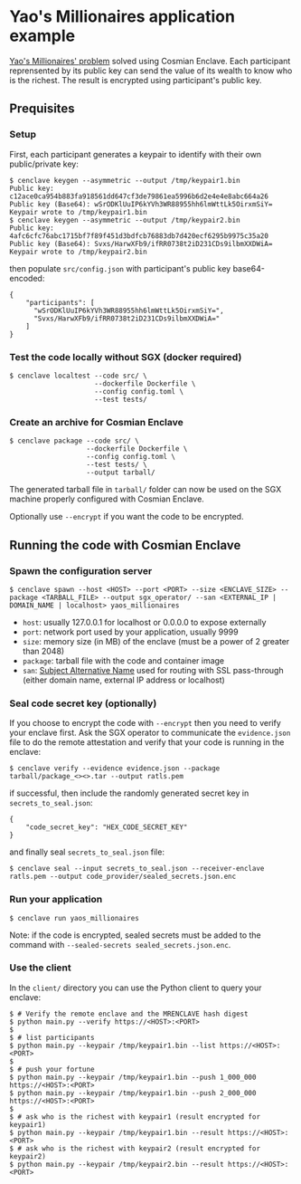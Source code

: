 # Yao's Millionaires application example

[Yao's Millionaires' problem](https://en.wikipedia.org/wiki/Yao%27s_Millionaires%27_problem) solved using Cosmian Enclave.
Each participant reprensented by its public key can send the value of its wealth to know who is the richest.
The result is encrypted using participant's public key.

## Prequisites

### Setup

First, each participant generates a keypair to identify with their own public/private key:

```console
$ cenclave keygen --asymmetric --output /tmp/keypair1.bin
Public key: c12ace0ca954b883fa918561dd647cf3de79861ea5996b6d2e4e4e8abc664a26
Public key (Base64): wSrODKlUuIP6kYVh3WR88955hh6lmWttLk5OirxmSiY=
Keypair wrote to /tmp/keypair1.bin
$ cenclave keygen --asymmetric --output /tmp/keypair2.bin
Public key: 4afc6cfc76abc1715bf7f89f451d3bdfcb76883db7d420ecf6295b9975c35a20
Public key (Base64): Svxs/HarwXFb9/ifRR0738t2iD231CDs9ilbmXXDWiA=
Keypair wrote to /tmp/keypair2.bin
```

then populate `src/config.json` with participant's public key base64-encoded:

```console
{
    "participants": [
      "wSrODKlUuIP6kYVh3WR88955hh6lmWttLk5OirxmSiY=",
      "Svxs/HarwXFb9/ifRR0738t2iD231CDs9ilbmXXDWiA="
    ]
}
```

### Test the code locally without SGX (docker required)

```console
$ cenclave localtest --code src/ \
                     --dockerfile Dockerfile \
                     --config config.toml \
                     --test tests/
```

### Create an archive for Cosmian Enclave

```console
$ cenclave package --code src/ \
                   --dockerfile Dockerfile \
                   --config config.toml \
                   --test tests/ \
                   --output tarball/
```

The generated tarball file in `tarball/` folder can now be used on the SGX machine properly configured with Cosmian Enclave.

Optionally use `--encrypt` if you want the code to be encrypted.

## Running the code with Cosmian Enclave

### Spawn the configuration server

```console
$ cenclave spawn --host <HOST> --port <PORT> --size <ENCLAVE_SIZE> --package <TARBALL_FILE> --output sgx_operator/ --san <EXTERNAL_IP | DOMAIN_NAME | localhost> yaos_millionaires
```

- `host`: usually 127.0.0.1 for localhost or 0.0.0.0 to expose externally
- `port`: network port used by your application, usually 9999
- `size`: memory size (in MB) of the enclave (must be a power of 2 greater than 2048)
- `package`: tarball file with the code and container image
- `san`: [Subject Alternative Name](https://en.wikipedia.org/wiki/Public_key_certificate#Subject_Alternative_Name_certificate) used for routing with SSL pass-through (either domain name, external IP address or localhost)

### Seal code secret key (optionally)

If you choose to encrypt the code with `--encrypt` then you need to verify your enclave first.
Ask the SGX operator to communicate the `evidence.json` file to do the remote attestation and verify that your code is running in the enclave:

```console
$ cenclave verify --evidence evidence.json --package tarball/package_<><>.tar --output ratls.pem
```

if successful, then include the randomly generated secret key in `secrets_to_seal.json`:

```text
{
    "code_secret_key": "HEX_CODE_SECRET_KEY"
}
```

and finally seal `secrets_to_seal.json` file:

```console
$ cenclave seal --input secrets_to_seal.json --receiver-enclave ratls.pem --output code_provider/sealed_secrets.json.enc
```

### Run your application

```console
$ cenclave run yaos_millionaires
```

Note: if the code is encrypted, sealed secrets must be added to the command with `--sealed-secrets sealed_secrets.json.enc`.

### Use the client

In the `client/` directory you can use the Python client to query your enclave:

```console
$ # Verify the remote enclave and the MRENCLAVE hash digest
$ python main.py --verify https://<HOST>:<PORT>
$
$ # list participants
$ python main.py --keypair /tmp/keypair1.bin --list https://<HOST>:<PORT>
$
$ # push your fortune
$ python main.py --keypair /tmp/keypair1.bin --push 1_000_000 https://<HOST>:<PORT>
$ python main.py --keypair /tmp/keypair1.bin --push 2_000_000 https://<HOST>:<PORT>
$
$ # ask who is the richest with keypair1 (result encrypted for keypair1)
$ python main.py --keypair /tmp/keypair1.bin --result https://<HOST>:<PORT>
$ # ask who is the richest with keypair2 (result encrypted for keypair2)
$ python main.py --keypair /tmp/keypair2.bin --result https://<HOST>:<PORT>
```
